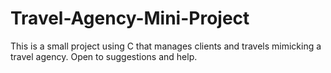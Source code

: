 # Travel-Agency-Mini-Project
  This is a small project using C that manages clients and travels mimicking a travel agency. 
  Open to suggestions and help.
